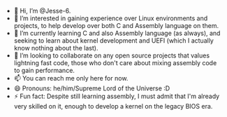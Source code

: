 - 👋 Hi, I’m @Jesse-6.
- 👀 I’m interested in gaining experience over Linux environments and projects, to help develop over both C and Assembly language on them.
- 🌱 I’m currently learning C and also Assembly language (as always), and seeking to learn about kernel development and UEFI (which I actually know nothing about the last).
- 💞️ I’m looking to collaborate on any open source projects that values lightning fast code, those who don't care about mixing assembly code to gain performance.
- 📫 You can reach me only here for now.
- 😄 Pronouns: he/him/Supreme Lord of the Universe :D
- ⚡ Fun fact: Despite still learning assembly, I must admit that I'm already very skilled on it, enough to develop a kernel on the legacy BIOS era.

<!---
Jesse-6/Jesse-6 is a ✨ special ✨ repository because its `README.md` (this file) appears on your GitHub profile.
You can click the Preview link to take a look at your changes.
--->
